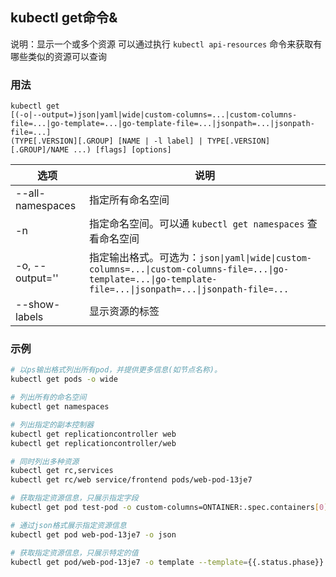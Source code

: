 ## kubectl get命令&
说明：显示一个或多个资源
可以通过执行 `kubectl api-resources` 命令来获取有哪些类似的资源可以查询

### 用法
```
kubectl get
[(-o|--output=)json|yaml|wide|custom-columns=...|custom-columns-file=...|go-template=...|go-template-file=...|jsonpath=...|jsonpath-file=...]
(TYPE[.VERSION][.GROUP] [NAME | -l label] | TYPE[.VERSION][.GROUP]/NAME ...) [flags] [options]
```

| 选项 | 说明
| ---- | ---
| --all-namespaces  | 指定所有命名空间
| -n                | 指定命名空间。可以通 `kubectl get namespaces` 查看命名空间
| -o, --output=''   | 指定输出格式。可选为：`json\|yaml\|wide\|custom-columns=...\|custom-columns-file=...\|go-template=...\|go-template-file=...\|jsonpath=...\|jsonpath-file=...`
| --show-labels     | 显示资源的标签


### 示例
```sh
# 以ps输出格式列出所有pod，并提供更多信息(如节点名称)。
kubectl get pods -o wide

# 列出所有的命名空间
kubectl get namespaces

# 列出指定的副本控制器
kubectl get replicationcontroller web
kubectl get replicationcontroller/web

# 同时列出多种资源
kubectl get rc,services
kubectl get rc/web service/frontend pods/web-pod-13je7

# 获取指定资源信息，只展示指定字段
kubectl get pod test-pod -o custom-columns=ONTAINER:.spec.containers[0].name,IMAGE:.spec.containers[0].image

# 通过json格式展示指定资源信息
kubectl get pod web-pod-13je7 -o json

# 获取指定资源信息，只展示特定的值
kubectl get pod/web-pod-13je7 -o template --template={{.status.phase}}
```
